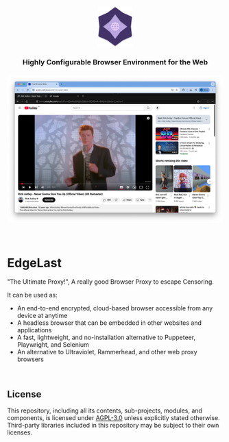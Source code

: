 <h3 align="center"><img width="80" alt="EdgeLast" src="./Untitled.svg"></h3>

<h3 align="center">Highly Configurable Browser Environment for the Web</h3>

<p align="center">
	
<h3 align="center"><img style="border-radius:5px;" alt="screenshot" src="./assets/screenshot.png"></h3>

<br>

# EdgeLast

"The Ultimate Proxy!", A really good Browser Proxy to escape Censoring.

It can be used as:

- An end-to-end encrypted, cloud-based browser accessible from any device at anytime
- A headless browser that can be embedded in other websites and applications
- A fast, lightweight, and no-installation alternative to Puppeteer, Playwright, and Selenium
- An alternative to Ultraviolet, Rammerhead, and other web proxy browsers

<br>

## License

This repository, including all its contents, sub-projects, modules, and components, is licensed under [AGPL-3.0](https://github.com/HeyPuter/puter/blob/main/LICENSE.txt) unless explicitly stated otherwise. Third-party libraries included in this repository may be subject to their own licenses.

<br/>
